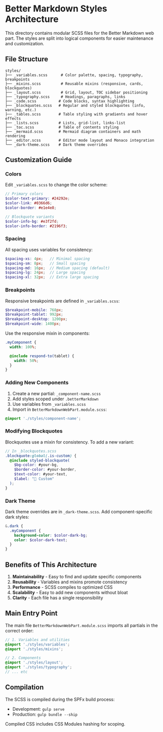 # Better Markdown Styles Architecture

This directory contains modular SCSS files for the Better Markdown web part. The styles are split into logical components for easier maintenance and customization.

## File Structure

```
styles/
├── _variables.scss      # Color palette, spacing, typography, breakpoints
├── _mixins.scss         # Reusable mixins (responsive, cards, blockquotes)
├── _layout.scss         # Grid, layout, TOC sidebar positioning
├── _typography.scss     # Headings, paragraphs, links
├── _code.scss          # Code blocks, syntax highlighting
├── _blockquotes.scss   # Regular and styled blockquotes (info, warning, etc.)
├── _tables.scss        # Table styling with gradients and hover effects
├── _lists.scss         # Lists, grid-list, links-list
├── _toc.scss           # Table of contents styling
├── _mermaid.scss       # Mermaid diagram containers and math rendering
├── _editor.scss        # Editor mode layout and Monaco integration
└── _dark-theme.scss    # Dark theme overrides
```

## Customization Guide

### Colors

Edit `_variables.scss` to change the color scheme:

```scss
// Primary colors
$color-text-primary: #24292e;
$color-link: #0366d6;
$color-border: #e1e4e8;

// Blockquote variants
$color-info-bg: #e3f2fd;
$color-info-border: #2196f3;
```

### Spacing

All spacing uses variables for consistency:

```scss
$spacing-xs: 4px;   // Minimal spacing
$spacing-sm: 8px;   // Small spacing
$spacing-md: 16px;  // Medium spacing (default)
$spacing-lg: 24px;  // Large spacing
$spacing-xl: 32px;  // Extra large spacing
```

### Breakpoints

Responsive breakpoints are defined in `_variables.scss`:

```scss
$breakpoint-mobile: 768px;
$breakpoint-tablet: 992px;
$breakpoint-desktop: 1200px;
$breakpoint-wide: 1400px;
```

Use the responsive mixin in components:

```scss
.myComponent {
  width: 100%;

  @include respond-to(tablet) {
    width: 50%;
  }
}
```

### Adding New Components

1. Create a new partial: `_component-name.scss`
2. Add styles scoped under `.betterMarkdown`
3. Use variables from `_variables.scss`
4. Import in `BetterMarkdownWebPart.module.scss`:

```scss
@import './styles/component-name';
```

### Modifying Blockquotes

Blockquotes use a mixin for consistency. To add a new variant:

```scss
// In _blockquotes.scss
.blockquote:global(.is-custom) {
  @include styled-blockquote(
    $bg-color: #your-bg,
    $border-color: #your-border,
    $text-color: #your-text,
    $label: "🎨 Custom"
  );
}
```

### Dark Theme

Dark theme overrides are in `_dark-theme.scss`. Add component-specific dark styles:

```scss
&.dark {
  .myComponent {
    background-color: $color-dark-bg;
    color: $color-dark-text;
  }
}
```

## Benefits of This Architecture

1. **Maintainability** - Easy to find and update specific components
2. **Reusability** - Variables and mixins promote consistency
3. **Performance** - SCSS compiles to optimized CSS
4. **Scalability** - Easy to add new components without bloat
5. **Clarity** - Each file has a single responsibility

## Main Entry Point

The main file `BetterMarkdownWebPart.module.scss` imports all partials in the correct order:

```scss
// 1. Variables and utilities
@import './styles/variables';
@import './styles/mixins';

// 2. Components
@import './styles/layout';
@import './styles/typography';
// ... etc
```

## Compilation

The SCSS is compiled during the SPFx build process:
- Development: `gulp serve`
- Production: `gulp bundle --ship`

Compiled CSS includes CSS Modules hashing for scoping.
